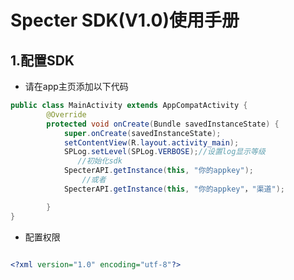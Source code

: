 # Specter SDK(V1.0)使用手册

## 1.配置SDK

* 请在app主页添加以下代码

```java
public class MainActivity extends AppCompatActivity {
    	@Override
    	protected void onCreate(Bundle savedInstanceState) {
        	super.onCreate(savedInstanceState);
        	setContentView(R.layout.activity_main);
        	SPLog.setLevel(SPLog.VERBOSE);//设置log显示等级
               //初始化sdk
        	SpecterAPI.getInstance(this, "你的appkey");
                //或者
            SpecterAPI.getInstance(this, "你的appkey"，"渠道");

    	}
}
```

* 配置权限


```XML

<?xml version="1.0" encoding="utf-8"?>
	
```